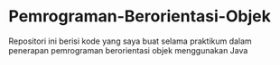 # Pemrograman-Berorientasi-Objek
Repositori ini berisi kode yang saya buat selama praktikum dalam penerapan pemrograman berorientasi objek menggunakan Java
